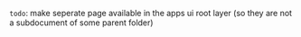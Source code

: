 `todo`: make seperate page available in the apps ui root layer (so they are not a subdocument of some parent folder)
